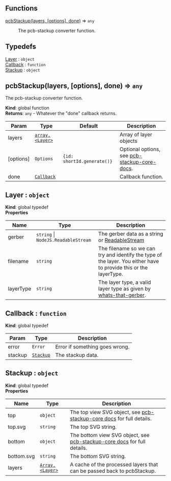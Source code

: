 ## Functions

<dl>
<dt><a href="#pcbStackup">pcbStackup(layers, [options], done)</a> ⇒ <code>any</code></dt>
<dd><p>The pcb-stackup converter function.</p>
</dd>
</dl>

## Typedefs

<dl>
<dt><a href="#Layer">Layer</a> : <code>object</code></dt>
<dd></dd>
<dt><a href="#Callback">Callback</a> : <code>function</code></dt>
<dd></dd>
<dt><a href="#Stackup">Stackup</a> : <code>object</code></dt>
<dd></dd>
</dl>

<a name="pcbStackup"></a>

## pcbStackup(layers, [options], done) ⇒ <code>any</code>
The pcb-stackup converter function.

**Kind**: global function  
**Returns**: <code>any</code> - Whatever the "done" callback returns.  

| Param | Type | Default | Description |
| --- | --- | --- | --- |
| layers | <code>[array.&lt;Layer&gt;](#Layer)</code> |  | Array of layer objects |
| [options] | <code>Options</code> | <code>{id: shortId.generate()}</code> | Optional options, see [pcb-stackup-core-docs](https://github.com/tracespace/pcb-stackup-core/blob/master/README.md#options). |
| done | <code>[Callback](#Callback)</code> |  | Callback function. |

<a name="Layer"></a>

## Layer : <code>object</code>
**Kind**: global typedef  
**Properties**

| Name | Type | Description |
| --- | --- | --- |
| gerber | <code>string</code> &#124; <code>NodeJS.ReadableStream</code> | The gerber data as a string or [ReadableStream](https://nodejs.org/api/stream.html#stream_readable_streams) |
| filename | <code>string</code> | The filename so we can try and identify the type of the layer. You either have to provide this or the layerType. |
| layerType | <code>string</code> | The layer type, a valid layer type as given by [whats-that-gerber](https://github.com/tracespace/whats-that-gerber#layer-types-and-names). |

<a name="Callback"></a>

## Callback : <code>function</code>
**Kind**: global typedef  

| Param | Type | Description |
| --- | --- | --- |
| error | <code>Error</code> | Error if something goes wrong. |
| stackup | <code>[Stackup](#Stackup)</code> | The stackup data. |

<a name="Stackup"></a>

## Stackup : <code>object</code>
**Kind**: global typedef  
**Properties**

| Name | Type | Description |
| --- | --- | --- |
| top | <code>object</code> | The top view SVG object, see [pcb-stackup-core docs](https://github.com/tracespace/pcb-stackup-core/blob/master/README.md#usage) for full details. |
| top.svg | <code>string</code> | The top SVG string. |
| bottom | <code>object</code> | The bottom view SVG object, see [pcb-stackup-core docs](https://github.com/tracespace/pcb-stackup-core/blob/master/README.md#usage) for full details. |
| bottom.svg | <code>string</code> | The bottom SVG string. |
| layers | <code>[Array.&lt;Layer&gt;](#Layer)</code> | A cache of the processed layers that can be passed back to pcbStackup. |

